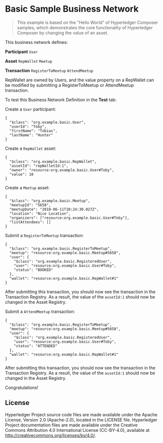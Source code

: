 # Basic Sample Business Network

> This example is based on the "Hello World" of Hyperledger Composer samples, which demonstrates the core functionality of Hyperledger Composer by changing the value of an asset.

This business network defines:

**Participant**
`User`

**Asset**
`RepWallet`
`Meetup`

**Transaction**
`RegisterToMeetup`
`AttendMeetup`

RepWallet are owned by Users, and the value property on a RepWallet can be modified by submitting a RegisterToMeetup or AttendMeetup transaction. 

To test this Business Network Definition in the **Test** tab:

Create a `User` participant:

```
{
  "$class": "org.example.basic.User",
  "userId": "Toby",
  "firstName": "Tobias",
  "lastName": "Hunter"
}
```

Create a `RepWallet` asset:

```
{
  "$class": "org.example.basic.RepWallet",
  "assetId": "repWalletId:1",
  "owner": "resource:org.example.basic.User#Toby",
  "value": 10
}
```

Create a `Meetup` asset:

```
{
  "$class": "org.example.basic.Meetup",
  "meetupId": "5658",
  "meetupDate": "2018-06-11T10:24:30.027Z",
  "location": "Nice Location",
  "organizers": ["resource:org.example.basic.User#Toby"],
  "listAttendees": []
}
```

Submit a `RegisterToMeetup` transaction:

```
{
  "$class": "org.example.basic.RegisterToMeetup",
  "meetup": "resource:org.example.basic.Meetup#5658",
  "user": {
    "$class": "org.example.basic.RegisteredUser",
    "user": "resource:org.example.basic.User#Toby",
    "status": "BOOKED"
  },
  "wallet": "resource:org.example.basic.RepWallet#1"
}
```

After submitting this transaction, you should now see the transaction in the Transaction Registry. As a result, the value of the `assetId:1` should now be changed in the Asset Registry.

Submit a `AttendMeetup` transaction:

```
{
  "$class": "org.example.basic.RegisterToMeetup",
  "meetup": "resource:org.example.basic.Meetup#5658",
  "user": {
    "$class": "org.example.basic.RegisteredUser",
    "user": "resource:org.example.basic.User#Toby",
    "status": "ATTENDED"
  },
  "wallet": "resource:org.example.basic.RepWallet#1"
}
```

After submitting this transaction, you should now see the transaction in the Transaction Registry. As a result, the value of the `assetId:1` should now be changed in the Asset Registry.

Congratulations!

## License <a name="license"></a>
Hyperledger Project source code files are made available under the Apache License, Version 2.0 (Apache-2.0), located in the LICENSE file. Hyperledger Project documentation files are made available under the Creative Commons Attribution 4.0 International License (CC-BY-4.0), available at http://creativecommons.org/licenses/by/4.0/.
